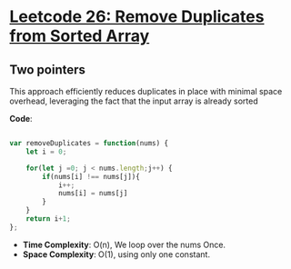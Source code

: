 # [Leetcode 26: Remove Duplicates from Sorted Array](https://leetcode.com/problems/remove-duplicates-from-sorted-array/)

## Two pointers 

This approach efficiently reduces duplicates in place with minimal space overhead, leveraging the fact that the input array is already sorted

**Code**:

```javascript

var removeDuplicates = function(nums) {
    let i = 0;

    for(let j =0; j < nums.length;j++) {
        if(nums[i] !== nums[j]){
            i++;
            nums[i] = nums[j]
        }
    }
    return i+1;
};

```
- **Time Complexity**: O(n), We loop over the nums Once.
- **Space Complexity**: O(1), using only one constant.